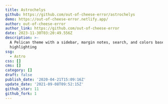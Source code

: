 ```yaml
---
title: Astrochelys
github: https://github.com/out-of-cheese-error/astrochelys
demo: https://out-of-cheese-error.netlify.app/
author: out-of-cheese-error
author_link: https://github.com/out-of-cheese-error
date: 2023-11-30T03:20:49.556Z
description: >-
  A Pelican theme with a sidebar, margin notes, search, and colors based on code
  highlighting
ssg:
  - Astro
css: []
cms: []
category: []
draft: false
publish_date: '2020-04-21T15:09:16Z'
update_date: '2021-09-08T09:52:15Z'
github_star: 11
github_fork: 1
---
```

